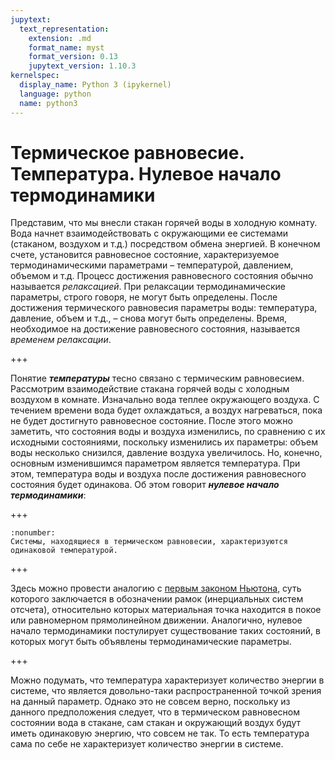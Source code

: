 ```yaml
---
jupytext:
  text_representation:
    extension: .md
    format_name: myst
    format_version: 0.13
    jupytext_version: 1.10.3
kernelspec:
  display_name: Python 3 (ipykernel)
  language: python
  name: python3
---
```


<a id='pvt-td-thermal_equilibrium'></a>
# Термическое равновесие. Температура. Нулевое начало термодинамики
Представим, что мы внесли стакан горячей воды в холодную комнату. Вода начнет взаимодействовать с окружающими ее системами (стаканом, воздухом и т.д.) посредством обмена энергией. В конечном счете, установится равновесное состояние, характеризуемое термодинамическими параметрами – температурой, давлением, объемом и т.д. Процесс достижения равновесного состояния обычно называется *релаксацией*. При релаксации термодинамические параметры, строго говоря, не могут быть определены. После достижения термического равновесия параметры воды: температура, давление, объем и т.д., – снова могут быть определены. Время, необходимое на достижение равновесного состояния, называется *временем релаксации*.

+++

Понятие ***температуры*** тесно связано с термическим равновесием. Рассмотрим взаимодействие стакана горячей воды с холодным воздухом в комнате. Изначально вода теплее окружающего воздуха. С течением времени вода будет охлаждаться, а воздух нагреваться, пока не будет достигнуто равновесное состояние. После этого можно заметить, что состояния воды и воздуха изменились, по сравнению с их исходными состояниями, поскольку изменились их параметры: объем воды несколько снизился, давление воздуха увеличилось. Но, конечно, основным изменившимся параметром является температура. При этом, температура воды и воздуха после достижения равновесного состояния будет одинакова. Об этом говорит ***нулевое начало термодинамики***: 

+++

<a id='pvt-td-thermal_equilibrium-zero_law'></a>
```{prf:постулат}
:nonumber:
Системы, находящиеся в термическом равновесии, характеризуются одинаковой температурой.
```

+++

Здесь можно провести аналогию с [первым законом Ньютона](https://en.wikipedia.org/wiki/Newton%27s_laws_of_motion), суть которого заключается в обозначении рамок (инерциальных систем отсчета), относительно которых материальная точка находится в покое или равномерном прямолинейном движении. Аналогично, нулевое начало термодинамики постулирует существование таких состояний, в которых могут быть объявлены термодинамические параметры.

+++

Можно подумать, что температура характеризует количество энергии в системе, что является довольно-таки распространенной точкой зрения на данный параметр. Однако это не совсем верно, поскольку из данного предположения следует, что в термическом равновесном состоянии вода в стакане, сам стакан и окружающий воздух будут иметь одинаковую энергию, что совсем не так. То есть температура сама по себе не характеризует количество энергии в системе.

